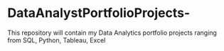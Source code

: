 # DataAnalystPortfolioProjects-
This repository will contain my Data Analytics portfolio projects ranging from SQL, Python, Tableau, Excel
